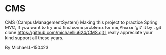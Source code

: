 # CMS
CMS (CampusManagementSystem) 
Making this project to practice Spring MVC,
If you want to try and find some problems for me,Please 'git' it by : git clone https://github.com/michaelliu624/CMS.git,I really appreciate your kind support all these years.
  
  By Michael.L-150423
